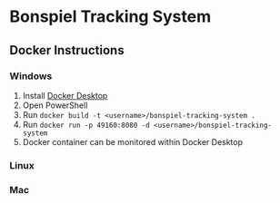 # Bonspiel Tracking System

## Docker Instructions

### Windows

 1.  Install [Docker Desktop](https://www.docker.com/products/docker-desktop)
 2. Open PowerShell
 3. Run `docker build -t <username>/bonspiel-tracking-system .`
 4. Run `docker run -p 49160:8080 -d <username>/bonspiel-tracking-system`
 6. Docker container can be monitored within Docker Desktop
 
### Linux
### Mac
